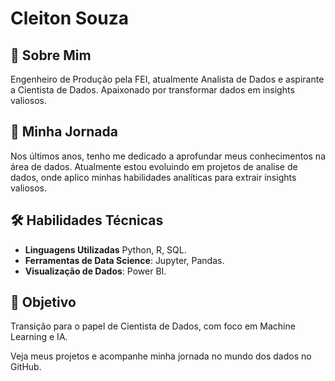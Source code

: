 # Cleiton Souza

## 🌟 Sobre Mim
Engenheiro de Produção pela FEI, atualmente Analista de Dados e aspirante a Cientista de Dados. Apaixonado por transformar dados em insights valiosos.

## 🚀 Minha Jornada
Nos últimos anos, tenho me dedicado a aprofundar meus conhecimentos na área de dados. Atualmente estou evoluindo em projetos de analise de dados, onde aplico minhas habilidades analíticas para extrair insights valiosos.

## 🛠️ Habilidades Técnicas
- **Linguagens Utilizadas** Python, R, SQL.
- **Ferramentas de Data Science**: Jupyter, Pandas. 
- **Visualização de Dados**: Power BI.

## 🎯 Objetivo
Transição para o papel de Cientista de Dados, com foco em Machine Learning e IA.

Veja meus projetos e acompanhe minha jornada no mundo dos dados no GitHub.

